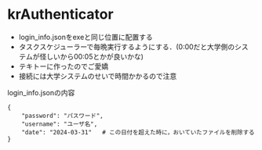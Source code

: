 # krAuthenticator
- login_info.jsonをexeと同じ位置に配置する
- タスクスケジューラーで毎晩実行するようにする．(0:00だと大学側のシステムが怪しいから00:05とかが良いかな)
- テキトーに作ったのでご愛嬌
- 接続には大学システムのせいで時間かかるので注意

login_info.jsonの内容
```
{
    "password": "パスワード", 
    "username": "ユーザ名", 
    "date": "2024-03-31"   # この日付を超えた時に，おいていたファイルを削除する
}
```
